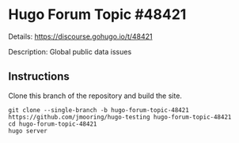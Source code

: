 # Hugo Forum Topic #48421

Details: <https://discourse.gohugo.io/t/48421>

Description: Global public data issues

## Instructions

Clone this branch of the repository and build the site.

```text
git clone --single-branch -b hugo-forum-topic-48421 https://github.com/jmooring/hugo-testing hugo-forum-topic-48421
cd hugo-forum-topic-48421
hugo server
```
